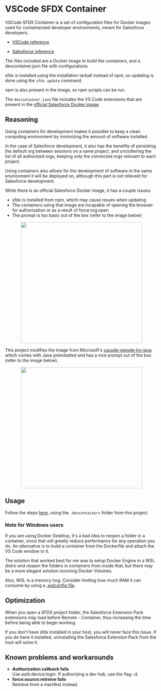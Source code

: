 # VSCode SFDX Container

VSCode SFDX Container is a set of configuration files for Docker images used for containerized developer environments, meant for Salesforce developers.

- [VSCode reference](https://code.visualstudio.com/docs/remote/containers)

- [Salesforce reference](https://developer.salesforce.com/tools/vscode/en/user-guide/remote-development/)

The files included are a Docker image to build the containers, and a devcontainer.json file with configurations.

sfdx is installed using the installation tarball instead of npm, so updating is done using the `sfdx update` command.

npm is also present in the image, so npm scripts can be run.

The `devcontainer.json` file includes the VS Code extensions that are present in the [official Salesforce Docker image](https://hub.docker.com/r/salesforce/salesforcedx).

## Reasoning
Using containers for development makes it possible to keep a clean computing environment by minimizing the amount of software installed.

In the case of Salesforce development, it also has the benefits of persisting the default org between sessions on a same project, and uncluttering the list of all authorized orgs, keeping only the connected orgs relevant to each project.

Using containers also allows for the development of software in the same environment it will be deployed on, although this part is not relevant for Salesforce development.

While there is an official Salesforce Docker image, it has a couple issues:
- sfdx is installed from npm, which may cause issues when updating
- The containers using that image are incapable of opening the browser for authorization or as a result of force:org:open
- The prompt is too basic out of the box (refer to the image below)

<p align="center">
	<img src="https://user-images.githubusercontent.com/66442848/147389982-cb7da232-072f-4772-87d0-0284132b88b3.png" width="400" >
</p>

This project modifies the image from Microsoft's [vscode-remote-try-java](https://github.com/microsoft/vscode-remote-try-java) which comes with Java preinstalled and has a nice prompt out of the box  (refer to the image below).

<p align="center">
    <img src="https://user-images.githubusercontent.com/66442848/147389380-2d4e88bc-70de-4ac1-8de7-01fcef5eb98e.png" width="400" >
</p>


## Usage

Follow the steps [here](https://code.visualstudio.com/docs/remote/containers), using the `.devcontainers` folder from this project.

### Note for Windows users

If you are using Docker Desktop, it's a bad idea to reopen a folder in a container, since that will greatly reduce performance for any operation you do. An alternative is to build a container from the Dockerfile and attach the VS Code window to it.

The solution that worked best for me was to setup Docker Engine in a WSL distro and reopen the folders in containers from inside that, but there may be a more elegant solution involving Docker Volumes.

Also, WSL is a memory hog. Consider limiting how much RAM it can consume by using a [.wslconfig file](https://docs.microsoft.com/en-us/windows/wsl/wsl-config).


## Optimization

When you open a SFDX project folder, the Salesforce Extension Pack extensions may load before Remote - Container, thus increasing the time before being able to begin working.

If you don't have sfdx installed in your host, you will never face this issue. If you do have it installed, uninstalling the Salesforce Extension Pack from the host will solve it.

## Known problems and workarounds

- **Authorization callback fails** <br/>
Use auth:device:login. If authorizing a dev hub, use the flag -d.
- **force:source:retrieve fails** <br />
Retrieve from a manifest instead.
